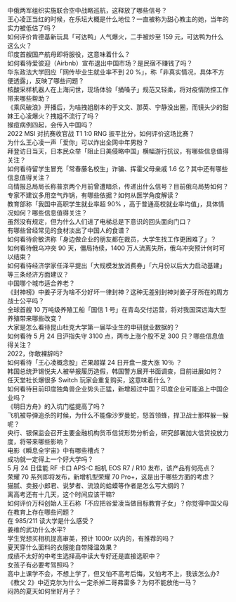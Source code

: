 中俄两军组织实施联合空中战略巡航，这释放了哪些信号？  
王心凌正当红的时候，在乐坛大概是什么地位？一直被称为甜心教主的她，当年的实力被低估了吗？  
如何评价肯德基新玩具「可达鸭」人气爆火，二手被炒至 159 元，可达鸭为什么这么火？  
印度首艘国产航母即将服役，这意味着什么？  
如何看待爱彼迎（Airbnb）宣布退出中国市场？是民宿不赚钱了吗？  
华东政法大学回应「网传毕业生就业率不到 20 %」，称「非真实情况，具体不方便透露」，反映了哪些问题？  
核酸采样机器人在上海问世，现场体验「捅嗓子」规范又轻柔，将对疫情防控工作带来哪些帮助？  
《乘风破浪》开播后，为啥拽姐剧本的于文文、那英、宁静没出圈，而镜头少的甜妹王心凌爆火？拽姐不流行了吗？  
猴痘病例四起，会传入中国吗？  
2022 MSI 对抗赛收官战 T1 1:0 RNG 扳平比分，如何评价这场比赛？  
为什么王心凌一声「爱你」可以炸出全网中年男粉？  
拜登访日当天，日本民众举「阻止日美侵略中国」横幅游行抗议，有哪些信息值得关注？  
如何看待留学生冒充「常春藤名校生」诈骗、挥霍父母亲戚 1.6 亿？其中还有哪些信息值得关注？  
乌情报总局局长称普京两个月前曾遭暗杀，传递出什么信号？目前俄乌局势如何？  
专家不建议多用空气炸锅，有哪些依据？如何从医学角度解读？  
教育部称「我国中高职学生就业率超 90% ，高于普通高校就业率均值」，具体情况如何？哪些信息值得关注？  
虽然没有规定，但为什么人们进了电梯总是下意识的回头面向门口？  
有哪些曾经常见的食材淡出了中国人的食谱？  
如何看待俞敏洪称「身边做企业的朋友都在裁员，大学生找工作更困难了」？  
如何看待俄乌冲突 90 天，僵局持续，1400 万人流离失所，俄乌冲突预计何时可以结束？  
如何看待经济学家任泽平提出「大规模发放消费券」「六月份以后大力启动基建」等三条经济方面建议？  
中国哪个城市适合养老？  
《封神榜》中姜子牙为啥不分好坏一律封神？这种无差别封神对姜子牙所在的周方战士公平吗？  
全球首艘 10 万吨级养殖工船「国信 1 号」在青岛交付运营，将对我国深远海大型养殖带来哪些改变？  
大家是怎么看待昆山杜克大学第一届毕业生的申研就业数据的？  
如何看待 5 月 24 日沪指失守 3100 点，两市上涨个股不足 300 只？哪些信息值得关注？  
2022，你敢裸辞吗?  
如何看待「王心凌概念股」芒果超媒 24 日开盘一度大涨 10％ ？  
韩国总统尹锡悦夫人被举报履历造假，韩国警方展开书面调查，目前进展如何？  
任天堂社长爆很多 Switch 玩家会重复购买，这意味着什么？  
如何看待目前印度独角兽企业势头正猛，新增超过中国？印度企业可能追上中国企业吗？  
《明日方舟》的入坑门槛提高了吗？  
飞机被导弹追杀的时候，为什么不能像沙罗曼蛇，怒首领蜂，捍卫战士那样躲一躲呢？  
央行、银保监会召开主要金融机构货币信贷形势分析会，研究部署加大信贷投放力度，将带来哪些影响？  
电影《瞬息全宇宙》中有哪些槽点？  
成功就一定得上一个好大学吗？  
5 月 24 日佳能 RF 卡口 APS-C 相机 EOS R7 / R10 发布，该产品有何亮点？  
荣耀 70 系列即将发布，新增机型荣耀 70 Pro+，这是出于哪些方面的考虑？  
猫腻、卖报小郎君、说梦者、流浪的蛤蟆等作者是怎么写大纲的？  
离高考还有十几天，这个时间应该干嘛?  
如何评价万科创始人王石称「不应把谷爱凌当做目标教育子女」？你觉得中国父母在教育上存在哪些问题？  
在 985/211 读大学是什么感受？  
姜维的武功什么水平?  
学生党想买相机提高审美，预计 1000r 以内的，有推荐的吗？  
夏天穿什么面料的衣服能自带降温效果？  
成绩不太好的中考生选择高中读大专好还是直接选职中？  
女孩子有必要考驾照吗？  
高中上课学不会，不想上学了，但又怕不高考后悔，又怕考不上，我该怎么办?  
《教父 2》中迈克尔为什么一定杀掉二哥弗雷多？为何不能放他一马？  
闷热的夏天如何坐好月子？  
